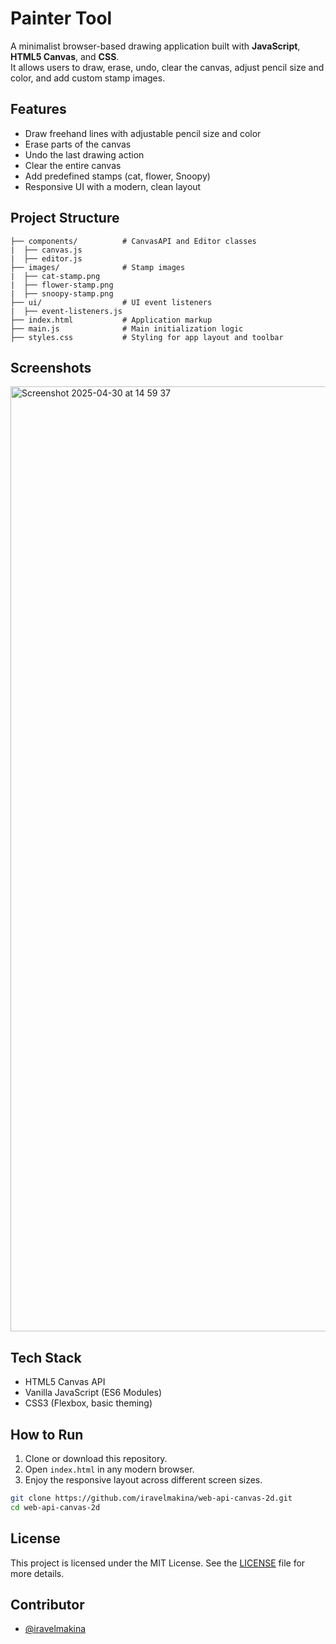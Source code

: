 # Painter Tool

A minimalist browser-based drawing application built with **JavaScript**, **HTML5 Canvas**, and **CSS**.  
It allows users to draw, erase, undo, clear the canvas, adjust pencil size and color, and add custom stamp images.

## Features
- Draw freehand lines with adjustable pencil size and color
- Erase parts of the canvas
- Undo the last drawing action
- Clear the entire canvas
- Add predefined stamps (cat, flower, Snoopy)
- Responsive UI with a modern, clean layout

## Project Structure
```
├── components/          # CanvasAPI and Editor classes
|  ├── canvas.js
|  ├── editor.js
├── images/              # Stamp images
|  ├── cat-stamp.png
|  ├── flower-stamp.png
|  ├── snoopy-stamp.png
├── ui/                  # UI event listeners
|  ├── event-listeners.js
├── index.html           # Application markup
├── main.js              # Main initialization logic
├── styles.css           # Styling for app layout and toolbar
```

## Screenshots
<img width="1512" alt="Screenshot 2025-04-30 at 14 59 37" src="https://github.com/user-attachments/assets/0b6f3d4f-8f6d-4ae6-8b02-d5d0e5db8a41" />


## Tech Stack
- HTML5 Canvas API
- Vanilla JavaScript (ES6 Modules)
- CSS3 (Flexbox, basic theming)

## How to Run

1. Clone or download this repository.
2. Open `index.html` in any modern browser.
3. Enjoy the responsive layout across different screen sizes.

```bash
git clone https://github.com/iravelmakina/web-api-canvas-2d.git
cd web-api-canvas-2d
```

## License

This project is licensed under the MIT License. See the [LICENSE](LICENSE) file for more details.

## Contributor

- [@iravelmakina](https://github.com/iravelmakina)
